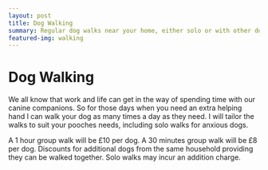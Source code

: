 ```yaml
---
layout: post
title: Dog Walking
summary: Regular dog walks near your home, either solo or with other dogs
featured-img: walking
---
```


# Dog Walking

We all know that work and life can get in the way of spending time with our canine companions. So for those days when you need an extra helping hand I can walk your dog as many times a day as they need. I will tailor the walks to suit your pooches needs, including solo walks for anxious dogs.

A 1 hour group walk will be £10 per dog. A 30 minutes group walk will be £8 per dog. Discounts for additional dogs from the same household providing they can be walked together. Solo walks may incur an addition charge.
